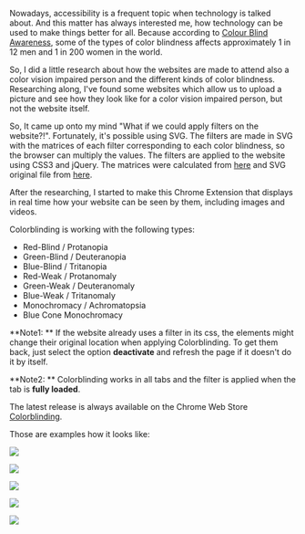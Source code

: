 Nowadays, accessibility is a frequent topic when technology is talked about. And this matter has always interested me, how technology can be used to make things better for all. Because according to [Colour Blind Awareness][0], some of the types of color blindness affects approximately 1 in 12 men and 1 in 200 women in the world.

So, I did a little research about how the websites are made to attend also a color vision impaired person and the different kinds of color blindness. Researching along, I've found some websites which allow us to upload a picture and see how they look like for a color vision impaired person, but not the website itself. 

So, It came up onto my mind "What if we could apply filters on the website?!". Fortunately, it's possible using SVG. The filters are made in SVG with the matrices of each filter corresponding to each color blindness, so the browser can multiply the values. The filters are applied to the website using CSS3 and jQuery. The matrices were calculated from [here][1] and SVG original file from [here][2].

After the researching, I started to make this Chrome Extension that displays in real time how your website can be seen by them, including images and videos.

Colorblinding is working with the following types:

* Red-Blind / Protanopia 
* Green-Blind / Deuteranopia 
* Blue-Blind / Tritanopia 
* Red-Weak / Protanomaly 
* Green-Weak / Deuteranomaly 
* Blue-Weak / Tritanomaly 
* Monochromacy / Achromatopsia 
* Blue Cone Monochromacy 

**Note1: ** If the website already uses a filter in its css, the elements might change their original location when applying Colorblinding. To get them back, just select the option **deactivate** and refresh the page if it doesn't do it by itself.

**Note2: ** Colorblinding works in all tabs and the filter is applied when the tab is **fully loaded**.

The latest release is always available on the Chrome Web Store [Colorblinding][3].

Those are examples how it looks like:

![](http://i.imgur.com/tWI82MM.png) 

![](http://i.imgur.com/8QAPM0B.png) 

![](http://i.imgur.com/dyJIEDK.png) 

![](http://i.imgur.com/tWA2W6Z.png) 

![](http://i.imgur.com/1uZpYvR.png) 

[0]: http://www.colourblindawareness.org/colour-blindness/
[1]: http://web.archive.org/web/20081014161121/http://www.colorjack.com/labs/colormatrix/
[2]: https://github.com/Altreus/colourblind
[3]: https://chrome.google.com/webstore/detail/colorblinding/dgbgleaofjainknadoffbjkclicbbgaa